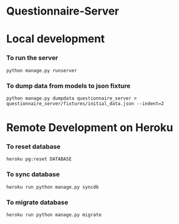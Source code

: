 Questionnaire-Server
====================

# Local development 

### To run the server

```
python manage.py runserver
```

### To dump data from models to json fixture

```
python manage.py dumpdata questionnaire_server > questionnaire_server/fixtures/initial_data.json --indent=2
```

# Remote Development on Heroku

### To reset database

```
heroku pg:reset DATABASE
``` 

### To sync database

```
heroku run python manage.py syncdb
```

### To migrate database

```
heroku run python manage.py migrate
```
